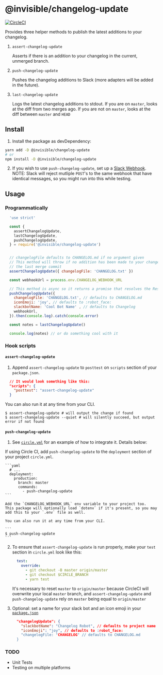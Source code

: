 # @invisible/changelog-update

[![CircleCI](https://circleci.com/gh/invisible-tech/changelog-update/tree/master.svg?style=svg)](https://circleci.com/gh/invisible-tech/changelog-update/tree/master)

Provides three helper methods to publish the latest additions to your changelog.

1. `assert-changelog-update`

    Asserts if there is an addition to your changelog in the current, unmerged branch.

2. `push-changelog-update`

    Pushes the changelog additions to Slack (more adapters will be added in the future).

3. `last-changelog-update`

    Logs the latest changelog additions to stdout. If you are on `master`, looks at the diff from two merges ago. If you are not on `master`, looks at the diff between `master` and `HEAD`

## Install

1. Install the package as devDependency:
```sh
yarn add -D @invisible/changelog-update
# or
npm install -D @invisible/changelog-update
```

2. If you wish to use `push-changelog-update`, set up a [Slack Webhook](https://my.slack.com/services/new/incoming-webhook/). NOTE: Slack will reject mutliple `POST`'s to the same webhook that have identical messages, so you might run into this while testing.

## Usage

### Programmatically

```javascript
  'use strict'

  const {
    assertChangelogUpdate,
    lastChangelogUpdate,
    pushChangelogUpdate,
  } = require('@invisible/changelog-update')


  // changelogFile defaults to CHANGELOG.md if no argument given
  // This method will throw if no addition has been made to your changelogFile since
  // the last merge commit
  assertChangelogUpdate({ changelogFile: 'CHANGELOG.txt' })

  const webhookUrl = process.env.CHANGELOG_WEBHOOK_URL

  // This method is async so it returns a promise that resolves the Response object from POST'ing to the Slack webhook
  pushChangelogUpdate({
    changelogFile: 'CHANGELOG.txt', // defaults to CHANGELOG.md
    iconEmoji: 'joy', // defaults to :robot_face:
    slackbotName: 'Cool Bot Name' , // defaults to Changelog
    webhookUrl,
  }).then(console.log).catch(console.error)

  const notes = lastChangelogUpdate()

  console.log(notes) // or do something cool with it
```

### Hook scripts

#### `assert-changelog-update`
1. Append `assert-changelog-update` to `posttest` on `scripts` section of your `package.json`.
```json
  // It would look something like this:
  "scripts": {
    "posttest": "assert-changelog-update"
  }
```

You can also run it at any time from your CLI.
```
$ assert-changelog-update # will output the change if found
$ assert-changelog-update --quiet # will silently succeed, but output error if not found
```

#### `push-changelog-update`
1. See [`circle.yml`](circle.yml) for an example of how to integrate it. Details below:

If using Circle CI, add `push-changelog-update` to the `deployment` section of your project `circle.yml`.

    ```yaml
      # ...
      deployment:
        production:
          branch: master
          commands:
            - push-changelog-update
    ```

    Add the `CHANGELOG_WEBHOOK_URL` env variable to your project too.
    This package will optionally load `dotenv` if it's present, so you may add this to your `.env` file as well.

    You can also run it at any time from your CLI.

    ```
    $ push-changelog-update
    ```

2. To ensure that `assert-changelog-update` is run properly, make your `test` section in `circle.yml` look like this:

    ```yaml
      test:
        override:
          - git checkout -B master origin/master
          - git checkout $CIRCLE_BRANCH
          - yarn test
    ```

   It's necessary to reset `master` to `origin/master` because CircleCI will overwrite your local `master` branch, and `assert-changelog-update` and `push-changelog-update` rely on `master` being equal to `origin/master`

2. Optional: set a name for your slack bot and an icon emoji in your [`package.json`](package.json)

    ```JSON
      "changelogUpdate": {
        "slackbotName": "Changelog Robot", // defaults to project name
        "iconEmoji": "joy", // defaults to :robot_face:
        "changelogFile: "CHANGELOG" // defaults to CHANGELOG.md
      }
    ```


### TODO
- Unit Tests
- Testing on multiple platforms
